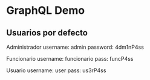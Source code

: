 
# GraphQL Demo

## Usuarios por defecto

Administrador
username: admin
password: 4dm1nP4ss

Funcionario
username: funcionario
pass: funcP4ss

Usuario
username: user
pass: us3rP4ss
